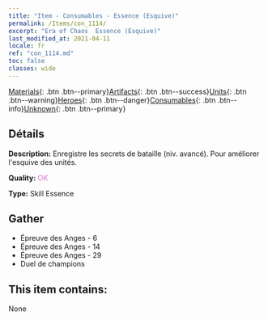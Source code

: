 ```yaml
---
title: "Item - Consumables - Essence (Esquive)"
permalink: /Items/con_1114/
excerpt: "Era of Chaos  Essence (Esquive)"
last_modified_at: 2021-04-11
locale: fr
ref: "con_1114.md"
toc: false
classes: wide
---
```

 [Materials](/fr/Items/){: .btn .btn--primary}[Artifacts](/fr/Items/Artifacts/){: .btn .btn--success}[Units](/fr/Items/Units/){: .btn .btn--warning}[Heroes](/fr/Items/Heroes/){: .btn .btn--danger}[Consumables](/fr/Items/Consumables/){: .btn .btn--info}[Unknown](/fr/Items/Unknown/){: .btn .btn--primary}

## Détails
 **Description:** Enregistre les secrets de bataille (niv. avancé). Pour améliorer l'esquive des unités.

 **Quality:** <span style="color: #DA70D6">OK</span>

 **Type:** Skill Essence

## Gather

*    Épreuve des Anges - 6 
*    Épreuve des Anges - 14 
*    Épreuve des Anges - 29 
*    Duel de champions 

## This item contains:

  None

